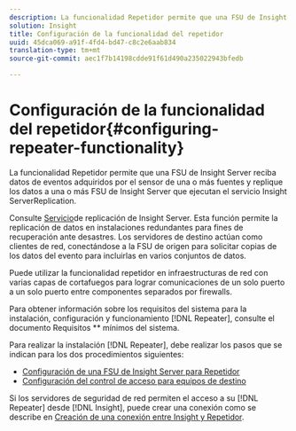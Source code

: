 ```yaml
---
description: La funcionalidad Repetidor permite que una FSU de Insight Server reciba datos de eventos adquiridos por el sensor de una o más fuentes y replique los datos a una o más FSU de Insight Server que ejecutan el servicio Insight ServerReplication.
solution: Insight
title: Configuración de la funcionalidad del repetidor
uuid: 45dca069-a91f-4fd4-bd47-c8c2e6aab834
translation-type: tm+mt
source-git-commit: aec1f7b14198cdde91f61d490a235022943bfedb

---
```



# Configuración de la funcionalidad del repetidor{#configuring-repeater-functionality}

La funcionalidad Repetidor permite que una FSU de Insight Server reciba datos de eventos adquiridos por el sensor de una o más fuentes y replique los datos a una o más FSU de Insight Server que ejecutan el servicio Insight ServerReplication.

Consulte [Servicio](../../../../home/c-inst-svr/c-ins-svr-rep-svc/c-ins-svr-rep-svc.md#concept-926e654e80d943a0b6ac44a82a510d92)de replicación de Insight Server. Esta función permite la replicación de datos en instalaciones redundantes para fines de recuperación ante desastres. Los servidores de destino actúan como clientes de red, conectándose a la FSU de origen para solicitar copias de los datos del evento para incluirlas en varios conjuntos de datos.

Puede utilizar la funcionalidad repetidor en infraestructuras de red con varias capas de cortafuegos para lograr comunicaciones de un solo puerto a un solo puerto entre componentes separados por firewalls.

Para obtener información sobre los requisitos del sistema para la instalación, configuración y funcionamiento [!DNL Repeater], consulte el documento Requisitos ** mínimos del sistema.

Para realizar la instalación [!DNL Repeater], debe realizar los pasos que se indican para los dos procedimientos siguientes:

* [Configuración de una FSU de Insight Server para Repetidor](../../../../home/c-inst-svr/c-rptr-fntly/c-cnfg-rptr-fntly/t-cfg-fsu-rptr.md#task-1ad7fa5777b845f4bd398f97226e56b2)
* [Configuración del control de acceso para equipos de destino](../../../../home/c-inst-svr/c-rptr-fntly/c-cnfg-rptr-fntly/t-cfg-acc-ctrll-tgt-mach.md#task-0e49953728444839bc0a26234501a4c5)

Si los servidores de seguridad de red permiten el acceso a su [!DNL Repeater] desde [!DNL Insight], puede crear una conexión como se describe en [Creación de una conexión entre Insight y Repetidor](../../../../home/c-inst-svr/c-rptr-fntly/c-cnfg-rptr-fntly/t-crt-conn-ins-rptr.md#task-785bfe5f0e31484683e4345038add118).

